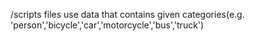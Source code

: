 /scripts files use data that contains given categories(e.g. 'person','bicycle','car','motorcycle','bus','truck')

